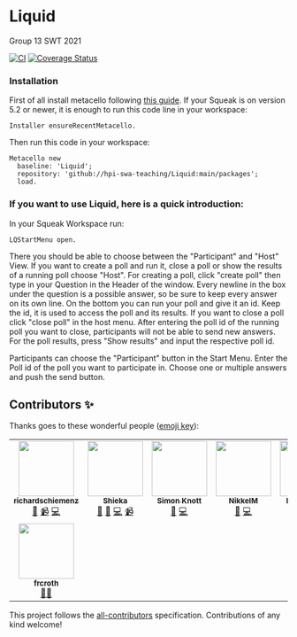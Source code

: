 # Liquid

Group 13 SWT 2021

[![CI](https://github.com/hpi-swa-teaching/Liquid/workflows/CI/badge.svg?branch=main)](https://github.com/hpi-swa-teaching/Liquid/actions)
[![Coverage Status](https://coveralls.io/repos/github/hpi-swa-teaching/Liquid/badge.svg?branch=main)](https://coveralls.io/github/hpi-swa-teaching/Liquid)

### Installation

First of all install metacello following [this guide](https://github.com/Metacello/metacello#squeak). If your Squeak is on version 5.2 or newer, it is enough to run this code line in your workspace:

```smalltalk
Installer ensureRecentMetacello.
```

Then run this code in your workspace:

```smalltalk
Metacello new
  baseline: 'Liquid';
  repository: 'github://hpi-swa-teaching/Liquid:main/packages';
  load.
```

### If you want to use Liquid, here is a quick introduction:

In your Squeak Workspace run:

```smalltalk
LQStartMenu open.
```

There you should be able to choose between the "Participant" and "Host" View.
If you want to create a poll and run it, close a poll or show the results of a running poll choose "Host". For creating a poll, click "create poll" then type in your Question in the Header of the window.
Every newline in the box under the question is a possible answer, so be sure to keep every answer on its own line.
On the bottom you can run your poll and give it an id. Keep the id, it is used to access the poll and its results.
If you want to close a poll click "close poll" in the host menu. After entering the poll id of the running poll you want to close, participants will not be able to send new answers.
For the poll results, press "Show results" and input the respective poll id.

Participants can choose the "Participant" button in the Start Menu. Enter the Poll id of the poll you want to participate in. Choose one or multiple answers and push the send button.

## Contributors ✨

Thanks goes to these wonderful people ([emoji key](https://allcontributors.org/docs/en/emoji-key)):

<!-- ALL-CONTRIBUTORS-LIST:START - Do not remove or modify this section -->
<!-- prettier-ignore-start -->
<!-- markdownlint-disable -->
<table>
  <tr>
    <td align="center"><a href="https://github.com/richardschiemenz"><img src="https://avatars.githubusercontent.com/u/61618635?v=4?s=100" width="100px;" alt=""/><br /><sub><b>richardschiemenz</b></sub></a><br /><a href="https://github.com/hpi-swa-teaching/Liquid/commits?author=richardschiemenz" title="Documentation">📖</a> <a href="#video-richardschiemenz" title="Videos">📹</a> <a href="https://github.com/hpi-swa-teaching/Liquid/commits?author=richardschiemenz" title="Code">💻</a></td>
    <td align="center"><a href="https://github.com/Shieka"><img src="https://avatars.githubusercontent.com/u/57802017?v=4?s=100" width="100px;" alt=""/><br /><sub><b>Shieka</b></sub></a><br /><a href="https://github.com/hpi-swa-teaching/Liquid/commits?author=Shieka" title="Documentation">📖</a> <a href="#design-Shieka" title="Design">🎨</a> <a href="https://github.com/hpi-swa-teaching/Liquid/commits?author=Shieka" title="Code">💻</a> <a href="#video-Shieka" title="Videos">📹</a></td>
    <td align="center"><a href="https://github.com/Skn0tt"><img src="https://avatars.githubusercontent.com/u/14912729?v=4?s=100" width="100px;" alt=""/><br /><sub><b>Simon Knott</b></sub></a><br /><a href="https://github.com/hpi-swa-teaching/Liquid/commits?author=Skn0tt" title="Documentation">📖</a> <a href="https://github.com/hpi-swa-teaching/Liquid/commits?author=Skn0tt" title="Code">💻</a></td>
    <td align="center"><a href="https://github.com/NikkelM"><img src="https://avatars.githubusercontent.com/u/57323886?v=4?s=100" width="100px;" alt=""/><br /><sub><b>NikkelM</b></sub></a><br /><a href="https://github.com/hpi-swa-teaching/Liquid/commits?author=NikkelM" title="Documentation">📖</a> <a href="https://github.com/hpi-swa-teaching/Liquid/commits?author=NikkelM" title="Code">💻</a></td>
    <td align="center"><a href="https://github.com/PaulVII"><img src="https://avatars.githubusercontent.com/u/67124476?v=4?s=100" width="100px;" alt=""/><br /><sub><b>Paul Sieben</b></sub></a><br /><a href="https://github.com/hpi-swa-teaching/Liquid/commits?author=PaulVII" title="Documentation">📖</a> <a href="https://github.com/hpi-swa-teaching/Liquid/commits?author=PaulVII" title="Code">💻</a></td>
    <td align="center"><a href="https://github.com/Dassderdie"><img src="https://avatars.githubusercontent.com/u/18506183?v=4?s=100" width="100px;" alt=""/><br /><sub><b>Dassderdie</b></sub></a><br /><a href="https://github.com/hpi-swa-teaching/Liquid/commits?author=Dassderdie" title="Documentation">📖</a> <a href="https://github.com/hpi-swa-teaching/Liquid/commits?author=Dassderdie" title="Code">💻</a></td>
    <td align="center"><a href="https://www.patrickrein.de/"><img src="https://avatars.githubusercontent.com/u/560608?v=4?s=100" width="100px;" alt=""/><br /><sub><b>Patrick R</b></sub></a><br /><a href="#ideas-codeZeilen" title="Ideas, Planning, & Feedback">🤔</a></td>
  </tr>
  <tr>
    <td align="center"><a href="https://frcroth.de/"><img src="https://avatars.githubusercontent.com/u/6863832?v=4?s=100" width="100px;" alt=""/><br /><sub><b>frcroth</b></sub></a><br /><a href="#mentoring-frcroth" title="Mentoring">🧑‍🏫</a></td>
  </tr>
</table>

<!-- markdownlint-restore -->
<!-- prettier-ignore-end -->

<!-- ALL-CONTRIBUTORS-LIST:END -->

This project follows the [all-contributors](https://github.com/all-contributors/all-contributors) specification. Contributions of any kind welcome!
